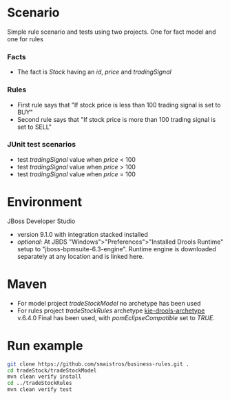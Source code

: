 # Scenario

Simple rule scenario and tests using two projects. One for fact model and one for rules

### Facts
- The fact is *Stock* having an *id*, *price* and *tradingSignal*

### Rules
- First rule says that "If stock price is less than 100 trading signal is set to BUY"
- Second rule says that "If stock price is more than 100 trading signal is set to SELL"

### JUnit test scenarios
- test *tradingSignal* value when *price* < 100
- test *tradingSignal* value when *price* > 100
- test *tradingSignal* value when *price* = 100

# Environment

JBoss Developer Studio
- version 9.1.0 with integration stacked installed
- *optional:* At JBDS "Windows">"Preferences">"Installed Drools Runtime" setup to "jboss-bpmsuite-6.3-engine". Runtime engine is downloaded separately at any location and is linked here.

# Maven
- For model project *tradeStockModel* no archetype has been used
- For rules project *tradeStockRules* archetype [kie-drools-archetype](https://mvnrepository.com/artifact/org.kie/kie-drools-archetype "kie-drools-archetype") v.6.4.0 Final has been used, with *pomEclipseCompatible* set to *TRUE*.



# Run example

```bash
git clone https://github.com/smaistros/business-rules.git .
cd tradeStock/tradeStockModel
mvn clean verify install
cd ../tradeStockRules
mvn clean verify test
```
